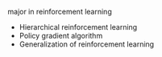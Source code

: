 major in reinforcement learning
- Hierarchical reinforcement learning
- Policy gradient algorithm
- Generalization of reinforcement learning
